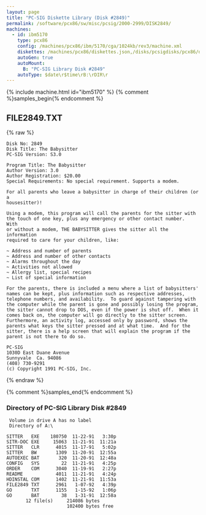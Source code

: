 ```yaml
---
layout: page
title: "PC-SIG Diskette Library (Disk #2849)"
permalink: /software/pcx86/sw/misc/pcsig/2000-2999/DISK2849/
machines:
  - id: ibm5170
    type: pcx86
    config: /machines/pcx86/ibm/5170/cga/1024kb/rev3/machine.xml
    diskettes: /machines/pcx86/diskettes.json,/disks/pcsigdisks/pcx86/diskettes.json
    autoGen: true
    autoMount:
      B: "PC-SIG Library Disk #2849"
    autoType: $date\r$time\rB:\rDIR\r
---
```


{% include machine.html id="ibm5170" %}
{% comment %}samples_begin{% endcomment %}

## FILE2849.TXT

{% raw %}
```
Disk No: 2849                                                           
Disk Title: The Babysitter                                              
PC-SIG Version: S3.0                                                    
                                                                        
Program Title: The Babysitter                                           
Author Version: 3.0                                                     
Author Registration: $20.00                                             
Special Requirements: No special requirement. Supports a modem.         
                                                                        
For all parents who leave a babysitter in charge of their children (or a
housesitter)!                                                           
                                                                        
Using a modem, this program will call the parents for the sitter with   
the touch of one key, plus any emergency or other contact number.  With 
or without a modem, THE BABYSITTER gives the sitter all the information 
required to care for your children, like:                               
                                                                        
~ Address and number of parents                                         
~ Address and number of other contacts                                  
~ Alarms throughout the day                                             
~ Activities not allowed                                                
~ Allergy list, special recipes                                         
~ List of special information                                           
                                                                        
For the parents, there is included a menu where a list of babysitters'  
names can be kept, plus information such as respective addresses,       
telephone numbers, and availability.  To guard against tampering with   
the computer while the parent is gone and possibly losing the program,  
the sitter cannot drop to DOS, even if the power is shut off.  When it  
comes back on, the computer will go directly to the sitter screen.      
Furthermore, an activity log, accessed only by password, shows the      
parents what keys the sitter pressed and at what time.  And for the     
sitter, there is a help screen that will explain the program if the     
parent is not there to do so.                                           
                                                                        
PC-SIG                                                                  
1030D East Duane Avenue                                                 
Sunnyvale  Ca. 94086                                                    
(408) 730-9291                                                          
(c) Copyright 1991 PC-SIG, Inc.                                         
```
{% endraw %}

{% comment %}samples_end{% endcomment %}

### Directory of PC-SIG Library Disk #2849

     Volume in drive A has no label
     Directory of A:\

    SITTER   EXE    180750  11-22-91   3:30p
    SITR-DOC EXE     15063  11-21-91  11:21a
    SITTER   CLR      4015  11-17-91   5:02p
    SITTER   BW       1309  11-20-91  12:55a
    AUTOEXEC BAT       320  11-20-91  12:48a
    CONFIG   SYS        22  11-21-91   4:25p
    ORDER    COM      3040  11-19-91   2:27p
    README            4011  11-21-91   4:24p
    HDINSTAL COM      1402  11-21-91  11:53a
    FILE2849 TXT      2961   1-07-92   4:39p
    GO       TXT      1155   1-15-92   1:06p
    GO       BAT        38   1-31-91  12:58a
           12 file(s)     214086 bytes
                          102400 bytes free
